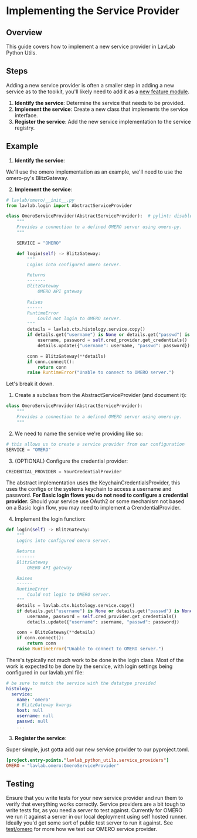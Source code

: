 # Implementing the Service Provider

## Overview

This guide covers how to implement a new service provider in LavLab Python Utils.

## Steps
Adding a new service provider is often a smaller step in adding a new service as to the toolkit, you'll likely need to add it as a [new feature module](new_feature.md).
1. **Identify the service**: Determine the service that needs to be provided.
2. **Implement the service**: Create a new class that implements the service interface.
3. **Register the service**: Add the new service implementation to the service registry.

## Example
1. **Identify the service**:

We'll use the omero implementation as an example, we'll need to use the omero-py's BlitzGateway.

2. **Implement the service**:
```python
# lavlab/omero/__init__.py
from lavlab.login import AbstractServiceProvider

class OmeroServiceProvider(AbstractServiceProvider):  # pylint: disable=R0903
    """
    Provides a connection to a defined OMERO server using omero-py.
    """

    SERVICE = "OMERO"

    def login(self) -> BlitzGateway:
        """
        Logins into configured omero server.

        Returns
        -------
        BlitzGateway
            OMERO API gateway

        Raises
        ------
        RuntimeError
            Could not login to OMERO server.
        """
        details = lavlab.ctx.histology.service.copy()
        if details.get("username") is None or details.get("passwd") is None:
            username, password = self.cred_provider.get_credentials()
            details.update({"username": username, "passwd": password})

        conn = BlitzGateway(**details)
        if conn.connect():
            return conn
        raise RuntimeError("Unable to connect to OMERO server.")

```
Let's break it down.
1. Create a subclass from the AbstractServiceProvider (and document it):
```python
class OmeroServiceProvider(AbstractServiceProvider):
    """
    Provides a connection to a defined OMERO server using omero-py.
    """
```
2. We need to name the service we're providing like so:
```python
# this allows us to create a service provider from our configuration
SERVICE = "OMERO"
```
3. (OPTIONAL) Configure the credential provider:
```python
CREDENTIAL_PROVIDER = YourCredentialProvider
```
The abstract implementation uses the KeychainCredentialsProvider, this uses the configs or the systems keychain to access a username and password. **For Basic login flows you do not need to configure a credential provider.** Should your service use OAuth2 or some mechanism not based on a Basic login flow, you may need to implement a CrendentialProvider.

4. Implement the login function:
```python
def login(self) -> BlitzGateway:
    """
    Logins into configured omero server.

    Returns
    -------
    BlitzGateway
        OMERO API gateway

    Raises
    ------
    RuntimeError
        Could not login to OMERO server.
    """
    details = lavlab.ctx.histology.service.copy()
    if details.get("username") is None or details.get("passwd") is None:
        username, password = self.cred_provider.get_credentials()
        details.update({"username": username, "passwd": password})

    conn = BlitzGateway(**details)
    if conn.connect():
        return conn
    raise RuntimeError("Unable to connect to OMERO server.")
```
There's typically not much work to be done in the login class. Most of the work is expected to be done by the service, with login settings being configured in our lavlab.yml file:
```yaml
# be sure to match the service with the datatype provided
histology:
  service:
    name: 'omero' 
    # BlitzGateway kwargs
    host: null
    username: null 
    passwd: null
    ...
```

3. **Register the service**:

Super simple, just gotta add our new service provider to our pyproject.toml.

```toml
[project.entry-points."lavlab_python_utils.service_providers"]
OMERO = "lavlab.omero:OmeroServiceProvider"
```

## Testing

Ensure that you write tests for your new service provider and run them to verify that everything works correctly. Service providers are a bit tough to write tests for, as you need a server to test against. Currently for OMERO we run it against a server in our local deployment using self hosted runner. Ideally you'd get some sort of public test server to run it against. See [test/omero](https://github.com/laviolette-lab/lavlab-python-utils/tree/main/test/omero) for more how we test our OMERO service provider.